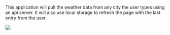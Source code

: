 This application will pull the weather data from any city the user types using an api server. It will also use local storage to refresh the page with the last entry from the user. 

<img src="image/Weather_Screenshot.png">
